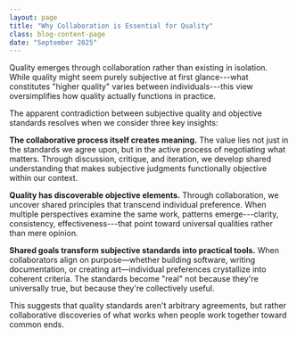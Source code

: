 ```yaml
---
layout: page
title: "Why Collaboration is Essential for Quality"
class: blog-content-page
date: "September 2025"
---
```

Quality emerges through collaboration rather than existing in isolation. While quality might seem purely subjective at first glance---what constitutes "higher quality" varies between individuals---this view oversimplifies how quality actually functions in practice.

The apparent contradiction between subjective quality and objective standards resolves when we consider three key insights:

**The collaborative process itself creates meaning.** The value lies not just in the standards we agree upon, but in the active process of negotiating what matters. Through discussion, critique, and iteration, we develop shared understanding that makes subjective judgments functionally objective within our context.

**Quality has discoverable objective elements.** Through collaboration, we uncover shared principles that transcend individual preference. When multiple perspectives examine the same work, patterns emerge---clarity, consistency, effectiveness---that point toward universal qualities rather than mere opinion.

**Shared goals transform subjective standards into practical tools.** When collaborators align on purpose—whether building software, writing documentation, or creating art—individual preferences crystallize into coherent criteria. The standards become "real" not because they're universally true, but because they're collectively useful.

This suggests that quality standards aren't arbitrary agreements, but rather collaborative discoveries of what works when people work together toward common ends. 


